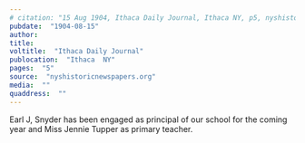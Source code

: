 ```yaml
---
# citation: "15 Aug 1904, Ithaca Daily Journal, Ithaca NY, p5, nyshistoricnewspapers.org."
pubdate:  "1904-08-15"
author: 
title: 
voltitle:  "Ithaca Daily Journal"
publocation:  "Ithaca  NY"
pages:  "5"
source:  "nyshistoricnewspapers.org"
media:  ""
quaddress:  ""
---
```


Earl J, Snyder has been engaged as principal of our school for the coming year and Miss Jennie Tupper as primary teacher. 



